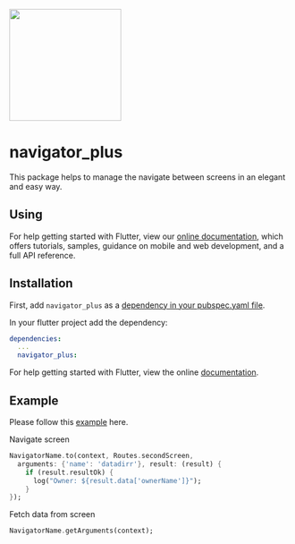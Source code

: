 [<img src="https://datadirr.com/datadirr.png" width="200" />](https://datadirr.com)


# navigator_plus

This package helps to manage the navigate between screens in an elegant and easy way.

## Using

For help getting started with Flutter, view our
[online documentation](https://pub.dev/documentation/navigator_plus/latest), which offers tutorials,
samples, guidance on mobile and web development, and a full API reference.

## Installation

First, add `navigator_plus` as a [dependency in your pubspec.yaml file](https://flutter.dev/docs/development/platform-integration/platform-channels).

In your flutter project add the dependency:

```yml
dependencies:
  ...
  navigator_plus:
```

For help getting started with Flutter, view the online
[documentation](https://flutter.io/).

## Example

Please follow this [example](https://github.com/datadirr/navigator_plus/tree/master/example) here.

Navigate screen
```dart
NavigatorName.to(context, Routes.secondScreen,
  arguments: {'name': 'datadirr'}, result: (result) {
    if (result.resultOk) {
      log("Owner: ${result.data['ownerName']}");
    }
});
```

Fetch data from screen
```dart
NavigatorName.getArguments(context);
```